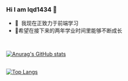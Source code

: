 ### Hi I am lqd1434 👋
<ul>
  <li>🐜 &nbsp;我现在正致力于前端学习</li>
  <li>🧸希望在接下来的两年学业时间里能够不断成长</li>
</ul><div>&nbsp;</div>

[![Anurag's GitHub stats](https://github-readme-stats.vercel.app/api?username=lqd1434&count_private=true&show_icons=true&theme=vue-dark&border_radius=15)](https://github.com/anuraghazra/github-readme-stats)<span>&nbsp;&nbsp;&nbsp;&nbsp;&nbsp;&nbsp;&nbsp;&nbsp;&nbsp;&nbsp;&nbsp;&nbsp;&nbsp;&nbsp;&nbsp;</span><br><div>&nbsp;</div>
[![Top Langs](https://github-readme-stats.vercel.app/api/top-langs/?username=lqd1434&hide=dart&langs_count=6&layout=compact)](https://github.com/lqd1434/github-readme-stats)<div>&nbsp;</div>



